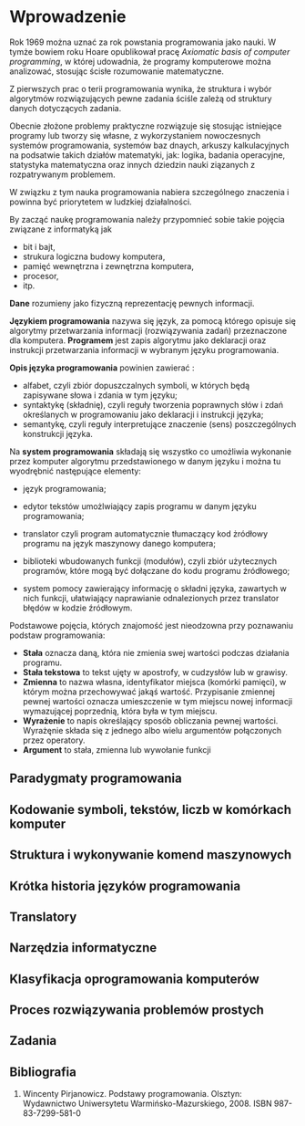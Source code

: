 # Wprowadzenie

Rok 1969 można uznać za rok powstania programowania jako nauki. W tymże bowiem roku Hoare opublikował pracę _Axiomatic basis of computer programming_, w której udowadnia, że programy komputerowe można analizować, stosując ścisłe rozumowanie matematyczne.

Z pierwszych prac o terii programowania wynika, że struktura i wybór algorytmów rozwiązujących pewne zadania ściśle zależą od struktury danych dotyczących zadania.

Obecnie złożone problemy praktyczne rozwiązuje się stosując istniejące programy lub tworzy się własne, z wykorzystaniem nowoczesnych systemów programowania, systemów baz dnaych, arkuszy kalkulacyjnych na podsatwie takich działów matematyki, jak: logika, badania operacyjne, statystyka matematyczna oraz innych dziedzin nauki ziązanych z rozpatrywanym problemem.

W związku z tym nauka programowania nabiera szczególnego znaczenia i powinna być priorytetem w ludzkiej działalności.

By zacząć naukę programowania należy przypomnieć sobie takie pojęcia związane z informatyką jak

- bit i bajt,
- strukura logiczna budowy komputera,
- pamięć wewnętrzna i zewnętrzna komputera,
- procesor,
- itp.

**Dane** rozumieny jako fizyczną reprezentację pewnych informacji.

**Językiem programowania** nazywa się język, za pomocą którego opisuje się algorytmy przetwarzania informacji (rozwiązywania zadań) przeznaczone dla komputera.
**Programem** jest zapis algorytmu jako deklaracji oraz instrukcji przetwarzania informacji w wybranym języku programowania.

**Opis języka programowania** powinien zawierać :

- alfabet, czyli zbiór dopuszczalnych symboli, w których będą zapisywane słowa i zdania w tym języku;
- syntaktykę (składnię), czyli reguły tworzenia poprawnych słów i zdań określanych w programowaniu jako deklaracji i instrukcji języka;
- semantykę, czyli reguły interpretujące znaczenie (sens) poszczególnych konstrukcji języka.

Na **system programowania** składają się wszystko co umożliwia wykonanie przez komputer algorytmu przedstawionego w danym języku i można tu wyodrębnić następujące elementy:

- język programowania;

- edytor tekstów umożlwiający zapis programu w danym języku programowania;

- translator czyli program automatycznie tłumaczący kod żródłowy programu na język maszynowy danego komputera;

- biblioteki wbudowanych funkcji (modułów), czyli zbiór użytecznych programów, które mogą być dołączane do kodu programu źródłowego;
- system pomocy zawierający informację o składni języka, zawartych w nich funkcji, ułatwiający naprawianie odnalezionych przez translator błędów w kodzie źródłowym.

Podstawowe pojęcia, których znajomość jest nieodzowna przy poznawaniu podstaw programowania:

- **Stała** oznacza daną, która nie zmienia swej wartości podczas działania programu.
- **Stała tekstowa** to tekst ujęty w apostrofy, w cudzysłów lub w grawisy.
- **Zmienna** to nazwa własna, identyfikator miejsca (komórki pamięci), w którym można przechowywać jakąś wartość. Przypisanie zmiennej pewnej wartości oznacza umieszczenie w tym miejscu nowej informacji wymazującej poprzednią, która była w tym miejscu.
- **Wyrażenie** to napis określający sposób obliczania pewnej wartości. Wyrażęnie składa się z jednego albo wielu argumentów połączonych przez operatory.
- **Argument** to stała, zmienna lub wywołanie funkcji

## Paradygmaty programowania
<!-- TODO -->

## Kodowanie symboli, tekstów, liczb w komórkach komputer
<!-- TODO -->

## Struktura i wykonywanie komend maszynowych
<!-- TODO -->

## Krótka historia języków programowania
<!-- TODO -->

## Translatory
<!-- TODO -->

## Narzędzia informatyczne
<!-- TODO -->

## Klasyfikacja oprogramowania komputerów
<!-- TODO -->

## Proces rozwiązywania problemów prostych
<!-- TODO -->

## Zadania
<!-- TODO -->

## Bibliografia

1. Wincenty Pirjanowicz. Podstawy programowania. Olsztyn: Wydawnictwo Uniwersytetu Warmińsko-Mazurskiego, 2008. ISBN 987-83-7299-581-0
